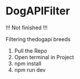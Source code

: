 # DogAPIFilter


!!! Not finished !!! 

      
Filtering thedogapi breeds

1. Pull the Repo
2. Open terminal in Project 
3. npm install
4. npm run dev
